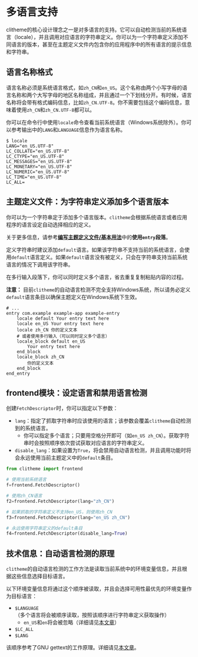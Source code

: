 # 多语言支持

clitheme的核心设计理念之一是对多语言的支持。它可以自动检测当前的系统语言（locale），并且调用对应语言的字符串定义。你可以为一个字符串定义添加不同语言的版本，甚至在主题定义文件内包含你的应用程序中的所有语言的提示信息和字符串。

## 语言名称格式

语言名称必须是系统语言格式，如`zh_CN`和`en_US`。这个名称由两个小写字母的语言名称和两个大写字母的地区名称组成，并且通过一个下划线分开。有时候，语言名称将会带有格式编码信息，比如`zh_CN.UTF-8`。你不需要包括这个编码信息，意味着使用`zh_CN`和`zh_CN.UTF-8`都可以。

你可以在命令行中使用`locale`命令查看当前系统语言（Windows系统除外）。你可以参考输出中的`LANG`和`LANGUAGE`信息作为语言名称。

```
$ locale
LANG="en_US.UTF-8"
LC_COLLATE="en_US.UTF-8"
LC_CTYPE="en_US.UTF-8"
LC_MESSAGES="en_US.UTF-8"
LC_MONETARY="en_US.UTF-8"
LC_NUMERIC="en_US.UTF-8"
LC_TIME="en_US.UTF-8"
LC_ALL=
```

## 主题定义文件：为字符串定义添加多个语言版本

你可以为一个字符串定于添加多个语言版本。`clitheme`会根据系统语言或者应用程序的语言设定自动选择相应的定义。

关于更多信息，请参考[**编写主题定义文件/基本用法**](编写主题定义文件/基本用法.md)中的**使用`entry`段落**。

定义字符串时建议添加`default`语言。如果该字符串不支持当前的系统语言，会使用`default`语言定义。如果`default`语言没有被定义，只会在字符串支持当前系统语言的情况下调用该字符串。

在多行输入段落下，你可以同时定义多个语言，省去重复复制粘贴内容的过程。

**注意：** 目前`clitheme`的自动语言检测不完全支持Windows系统，所以请务必定义`default`语言条目以确保主题定义在Windows系统下生效。

```
# ...
entry com.example example-app example-entry
    locale default Your entry text here
    locale en_US Your entry text here
    locale zh_CN 你的定义文本
    # 或者使用多行输入（可以同时定义多个语言）
    locale_block default en_US
        Your entry text here
    end_block
    locale_block zh_CN
        你的定义文本
    end_block
end_entry
```

## frontend模块：设定语言和禁用语言检测

创建`FetchDescriptor`时，你可以指定以下参数：

- `lang`：指定了抓取字符串时应该使用的语言；该参数会覆盖`clitheme`自动检测到的系统语言。
    - 你可以指定多个语言；只要用空格分开即可（如`en_US zh_CN`）。获取字符串时会按照顺序依次尝试获取对应语言的字符串定义。
- `disable_lang`：如果设置为`True`，将会禁用自动语言检测，并且调用功能时将会永远使用当前主题定义中的`default`条目。

```py
from clitheme import frontend

# 使用当前系统语言
f=frontend.FetchDescriptor()

# 使用zh_CN语言
f2=frontend.FetchDescriptor(lang="zh_CN")

# 如果抓取的字符串定义不支持en_US，则使用zh_CN
f3=frontend.FetchDescriptor(lang="en_US zh_CN")

# 永远使用字符串定义的default条目
f4=frontend.FetchDescriptor(disable_lang=True)
```

## 技术信息：自动语言检测的原理

`clitheme`的自动语言检测的工作方法是读取当前系统中的环境变量信息，并且根据这些信息选择目标语言。

以下环境变量信息将通过这个顺序被读取，并且会选择可用性最优先的环境变量作为目标语言：

- `$LANGUAGE`（多个语言将会被顺序读取，按照该顺序进行字符串定义获取操作）
    - `en_US`和`en`将会被忽略（详细请见[本文章](https://wiki.archlinuxcn.org/wiki/Locale#LANGUAGE：后备区域设置)）
- `$LC_ALL`
- `$LANG`

该顺序参考了GNU gettext的工作原理。详细请见[本文章](https://www.gnu.org/software/gettext/manual/gettext.html#Locale-Environment-Variables)。